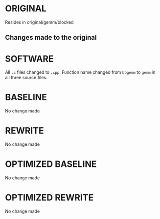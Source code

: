 # ORIGINAL
Resides in original/gemm/blocked

## Changes made to the original

# SOFTWARE
All `.c` files changed to `.cpp`.
Function name changed from `bbgemm` to `gemm` in all three source files.

# BASELINE
No change made

# REWRITE
No change made

# OPTIMIZED BASELINE
No change made

# OPTIMIZED REWRITE
No change made
